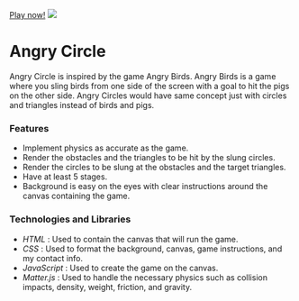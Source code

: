 [Play now!](https://keithfrancisb.github.io/Angry-Circles/)
![](angry-circle.gif)
# Angry Circle
Angry Circle is inspired by the game Angry Birds. Angry Birds is a game where you sling birds from one side of the screen with a goal to hit the pigs on the other side. Angry Circles would have same concept just with circles and triangles instead of birds and pigs.

### Features
* Implement physics as accurate as the game.
* Render the obstacles and the triangles to be hit by the slung circles.
* Render the circles to be slung at the obstacles and the target triangles.
* Have at least 5 stages.
* Background is easy on the eyes with clear instructions around the canvas containing the game.

### Technologies and Libraries
* *HTML* : Used to contain the canvas that will run the game.
* *CSS* : Used to format the background, canvas, game instructions, and my contact info.
* *JavaScript* : Used to create the game on the canvas.
* *Matter.js* : Used to handle the necessary physics such as collision impacts, density, weight, friction, and gravity.
